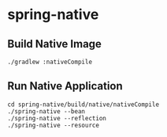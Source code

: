 # spring-native

## Build Native Image
```shell
./gradlew :nativeCompile
```
## Run Native Application
```shell
cd spring-native/build/native/nativeCompile
./spring-native --bean
./spring-native --reflection
./spring-native --resource
```
